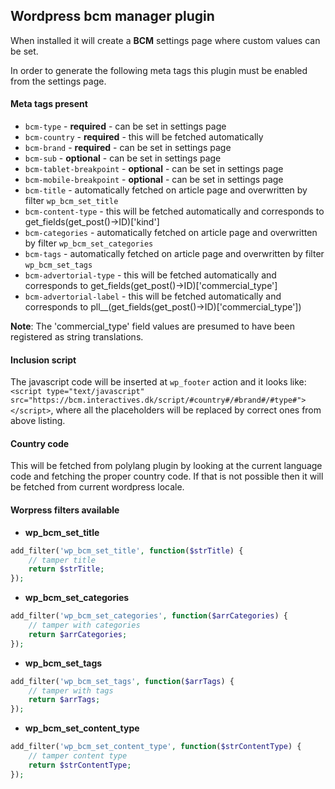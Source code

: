 ## Wordpress bcm manager plugin

When installed it will create a __BCM__ settings page where custom values can be set.

In order to generate the following meta tags this plugin must be enabled from the settings page.

#### Meta tags present

- `bcm-type` - __required__ - can be set in settings page
- `bcm-country` - __required__ - this will be fetched automatically
- `bcm-brand` - __required__ - can be set in settings page
- `bcm-sub` - __optional__ - can be set in settings page
- `bcm-tablet-breakpoint` - __optional__ - can be set in settings page
- `bcm-mobile-breakpoint` - __optional__ - can be set in settings page
- `bcm-title` - automatically fetched on article page and overwritten by filter `wp_bcm_set_title`
- `bcm-content-type` - this will be fetched automatically and corresponds to get_fields(get_post()->ID)['kind']
- `bcm-categories` - automatically fetched on article page and overwritten by filter `wp_bcm_set_categories`
- `bcm-tags` - automatically fetched on article page and overwritten by filter `wp_bcm_set_tags`
- `bcm-advertorial-type` - this will be fetched automatically and corresponds to get_fields(get_post()->ID)['commercial_type']
- `bcm-advertorial-label` - this will be fetched automatically and corresponds to pll__(get_fields(get_post()->ID)['commercial_type'])

__Note__: The 'commercial_type' field values are presumed to have been registered as string translations.


#### Inclusion script

The javascript code will be inserted at `wp_footer` action and it looks like: `<script type="text/javascript" src="https://bcm.interactives.dk/script/#country#/#brand#/#type#"></script>`, where all the placeholders will be replaced by correct ones from above listing.

#### Country code

This will be fetched from polylang plugin by looking at the current language code and fetching the proper country code.
If that is not possible then it will be fetched from current wordpress locale.

#### Worpress filters available

- __wp_bcm_set_title__
``` php
add_filter('wp_bcm_set_title', function($strTitle) {
	// tamper title
	return $strTitle;
});
```

- __wp_bcm_set_categories__
``` php
add_filter('wp_bcm_set_categories', function($arrCategories) {
	// tamper with categories
	return $arrCategories;
});
```

- __wp_bcm_set_tags__
``` php
add_filter('wp_bcm_set_tags', function($arrTags) {
	// tamper with tags
	return $arrTags;
});
```

- __wp_bcm_set_content_type__
``` php
add_filter('wp_bcm_set_content_type', function($strContentType) {
	// tamper content type
	return $strContentType;
});
```
